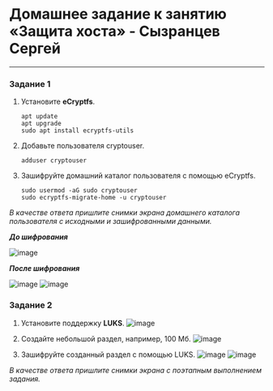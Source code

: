 # Домашнее задание к занятию  «Защита хоста» - Сызранцев Сергей

------

### Задание 1

1. Установите **eCryptfs**.
    ```
    apt update
    apt upgrade
    sudo apt install ecryptfs-utils
    ```
2. Добавьте пользователя cryptouser.
   ```
   adduser cryptouser
   ```  
3. Зашифруйте домашний каталог пользователя с помощью eCryptfs.
   ```
   sudo usermod -aG sudo cryptouser
   sudo ecryptfs-migrate-home -u cryptouser
   ```  
*В качестве ответа  пришлите снимки экрана домашнего каталога пользователя с исходными и зашифрованными данными.*  

  ***До шифрования***
  
![image](https://github.com/SergeySS72/hometasks/assets/134854727/a313eba1-5c2f-4cf4-b878-b41ef437a7f9)
  
  ***После шифрования***
  
![image](https://github.com/SergeySS72/hometasks/assets/134854727/e738ec4c-2c95-4532-947b-3973f6681236)
![image](https://github.com/SergeySS72/hometasks/assets/134854727/4b339590-2d8a-47fd-ac46-8eaa71f1442f)

### Задание 2

1. Установите поддержку **LUKS**.
   ![image](https://github.com/SergeySS72/hometasks/assets/134854727/e2258dd0-2e7c-49d4-9e3f-9b69923cfb6c)
  
2. Создайте небольшой раздел, например, 100 Мб.
   ![image](https://github.com/SergeySS72/hometasks/assets/134854727/e6f3b038-b32f-44ad-a827-634444996b57)

3. Зашифруйте созданный раздел с помощью LUKS.
   ![image](https://github.com/SergeySS72/hometasks/assets/134854727/ac3d914e-fe93-44e4-9e3a-f5ae2720021b)
   ![image](https://github.com/SergeySS72/hometasks/assets/134854727/57b85fdd-3f89-4b78-81b6-e0c2bb806eeb)
 
*В качестве ответа пришлите снимки экрана с поэтапным выполнением задания.*
